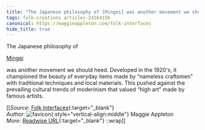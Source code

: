 ```yaml
---
title: "The Japanese philosophy of [Mingei] was another movement we should ..."
tags: folk-creations articles-24164156
canonical: https://maggieappleton.com/folk-interfaces
hide_title: true
---
```


The Japanese philosophy of

[Mingei](https://en.wikipedia.org/wiki/Mingei)

was another movement we should heed. Developed in the 1920's, it championed the beauty of everyday items made by “nameless craftsmen” with traditional techniques and local materials. This pushed against the prevailing cultural trends of moderinism that valued “high art” made by famous artists.


[[_Source_: [Folk Interfaces](https://maggieappleton.com/folk-interfaces){:target="_blank"}<br>
_Author_: ![favicon](https://s2.googleusercontent.com/s2/favicons?domain=maggieappleton.com){:style="vertical-align:middle"} Maggie Appleton<br>
_More_: [Readwise URL](https://readwise.io/open/472420699){:target="_blank"}
::wrap]]